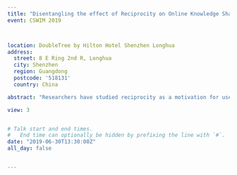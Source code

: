 ```yaml
---
title: "Disentangling the effect of Reciprocity on Online Knowledge Sharing Communities"
event: CSWIM 2019



location: DoubleTree by Hilton Hotel Shenzhen Longhua
address:
  street: 8 E Ring 2nd R, Longhua
  city: Shenzhen
  region: Guangdong
  postcode: '518131'
  country: China

abstract: "Researchers have studied reciprocity as a motivation for users to share knowledge online. In this study, we focus on two different types of reciprocity as drivers of online contribution: ex post and ex ante reciprocity. Ex post reciprocity refers to users who receive help from others in the past, paying back by helping others. Using a quasi-experiment performed via the instrumental variable method as the identification strategy, we test whether users who receive more answers last week answer more questions in the current week on StackOverflow.com. We find a significant positive relationship between ex post reciprocity and knowledge contribution, and such a reciprocal motivation diminishes with time. Ex ante reciprocity refers to people helping others in expectation of future help from others. Using data from StackOverflow.com, we take advantage of a natural experiment with a difference-in-differences analysis and find evidence supporting the existence of ex ante reciprocity. This study offers a new taxonomy for reciprocity and new insights on how reciprocity drives online knowledge sharing."

view: 3


# Talk start and end times.
#   End time can optionally be hidden by prefixing the line with `#`.
date: "2019-06-30T13:30:00Z"
all_day: false


---
```






